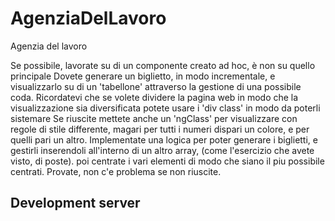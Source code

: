 # AgenziaDelLavoro

Agenzia del lavoro

Se possibile, lavorate su di un componente creato ad hoc, è non su quello principale
Dovete generare un biglietto, in modo incrementale, e visualizzarlo su di un 'tabellone' attraverso la gestione di una possibile coda.
Ricordatevi che se volete dividere la pagina web in modo che  la visualizzazione sia diversificata potete usare i 'div class'
in modo da poterli sistemare
Se riuscite mettete anche un 'ngClass' per visualizzare con regole di stile differente, magari per tutti i numeri dispari
un colore, e per quelli pari un altro.
Implementate una logica per poter generare i biglietti, e gestirli inserendoli all'interno di un altro array, (come
l'esercizio che avete visto, di poste).
poi centrate i vari elementi di modo che siano il piu possibile centrati.
Provate, non c'e problema se non riuscite. 


## Development server
